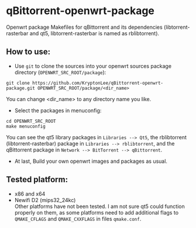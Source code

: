 # qBittorrent-openwrt-package
Openwrt package Makefiles for qBittorrent and its dependencies (libtorrent-rasterbar and qt5, libtorrent-rasterbar is named as rblibtorrent).

## How to use:
* Use `git` to clone the sources into your openwrt sources package directory (`OPENWRT_SRC_ROOT/package`):
```
git clone https://github.com/KryptonLee/qBittorrent-openwrt-package.git OPENWRT_SRC_ROOT/package/<dir_name>
```
You can change <dir_name> to any directory name you like.
* Select the packages in menuconfig:
```
cd OPENWRT_SRC_ROOT
make menuconfig
```
You can see the qt5 library packages in `Libraries --> Qt5`, the rblibtorrent (libtorrent-rasterbar) package in `Libraries --> rblibtorrent`, and the qBittorrent package in `Network --> BitTorrent --> qBittorrent`.
* At last, Build your own openwrt images and packages as usual.
## Tested platform:
* x86 and x64
* Newifi D2 (mips32_24kc)
<br>Other platforms have not been tested. I am not sure qt5 could function properly on them, as some platforms need to add additional flags to `QMAKE_CFLAGS` and `QMAKE_CXXFLAGS` in files `qmake.conf`.

